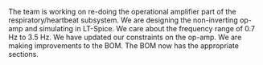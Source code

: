 The team is working on re-doing the operational amplifier part of the respiratory/heartbeat subsystem. We are designing the non-inverting op-amp and simulating in
LT-Spice. We care about the frequency range of 0.7 Hz to 3.5 Hz. We have updated our constraints on the op-amp. We are making improvements to the 
BOM. The BOM now has the appropriate sections. 
